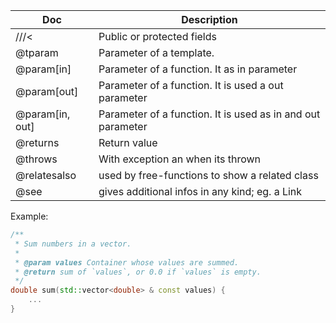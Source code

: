| Doc             | Description                                                 |
|-----------------|-------------------------------------------------------------|
| ///<            | Public or protected fields                                  |
| @tparam         | Parameter of a template.                                    |
| @param[in]      | Parameter of a function. It as in parameter                 |
| @param[out]     | Parameter of a function. It is used a out parameter         |
| @param[in, out] | Parameter of a function. It is used as in and out parameter |
| @returns        | Return value                                                |
| @throws         | With exception an when its thrown                           |
| @relatesalso    | used by free-functions to show a related class              |
| @see            | gives additional infos in any kind; eg. a Link              |


Example:
````cpp
/**
 * Sum numbers in a vector.
 *
 * @param values Container whose values are summed.
 * @return sum of `values`, or 0.0 if `values` is empty.
 */
double sum(std::vector<double> & const values) {
    ...
}
````
